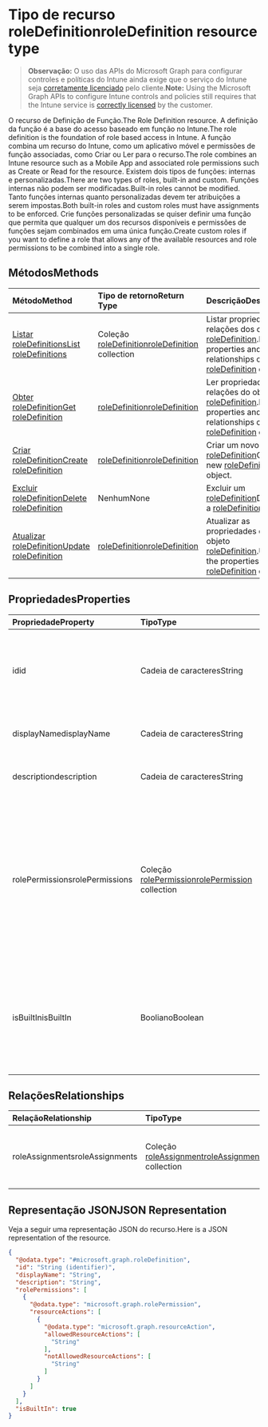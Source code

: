 # <a name="roledefinition-resource-type"></a><span data-ttu-id="c7cac-101">Tipo de recurso roleDefinition</span><span class="sxs-lookup"><span data-stu-id="c7cac-101">roleDefinition resource type</span></span>

> <span data-ttu-id="c7cac-102">**Observação:** O uso das APIs do Microsoft Graph para configurar controles e políticas do Intune ainda exige que o serviço do Intune seja [corretamente licenciado](https://go.microsoft.com/fwlink/?linkid=839381) pelo cliente.</span><span class="sxs-lookup"><span data-stu-id="c7cac-102">**Note:** Using the Microsoft Graph APIs to configure Intune controls and policies still requires that the Intune service is [correctly licensed](https://go.microsoft.com/fwlink/?linkid=839381) by the customer.</span></span>

<span data-ttu-id="c7cac-103">O recurso de Definição de Função.</span><span class="sxs-lookup"><span data-stu-id="c7cac-103">The Role Definition resource.</span></span> <span data-ttu-id="c7cac-104">A definição da função é a base do acesso baseado em função no Intune.</span><span class="sxs-lookup"><span data-stu-id="c7cac-104">The role definition is the foundation of role based access in Intune.</span></span> <span data-ttu-id="c7cac-105">A função combina um recurso do Intune, como um aplicativo móvel e permissões de função associadas, como Criar ou Ler para o recurso.</span><span class="sxs-lookup"><span data-stu-id="c7cac-105">The role combines an Intune resource such as a Mobile App and associated role permissions such as Create or Read for the resource.</span></span> <span data-ttu-id="c7cac-106">Existem dois tipos de funções: internas e personalizadas.</span><span class="sxs-lookup"><span data-stu-id="c7cac-106">There are two types of roles, built-in and custom.</span></span> <span data-ttu-id="c7cac-107">Funções internas não podem ser modificadas.</span><span class="sxs-lookup"><span data-stu-id="c7cac-107">Built-in roles cannot be modified.</span></span> <span data-ttu-id="c7cac-108">Tanto funções internas quanto personalizadas devem ter atribuições a serem impostas.</span><span class="sxs-lookup"><span data-stu-id="c7cac-108">Both built-in roles and custom roles must have assignments to be enforced.</span></span> <span data-ttu-id="c7cac-109">Crie funções personalizadas se quiser definir uma função que permita que qualquer um dos recursos disponíveis e permissões de funções sejam combinados em uma única função.</span><span class="sxs-lookup"><span data-stu-id="c7cac-109">Create custom roles if you want to define a role that allows any of the available resources and role permissions to be combined into a single role.</span></span>
## <a name="methods"></a><span data-ttu-id="c7cac-110">Métodos</span><span class="sxs-lookup"><span data-stu-id="c7cac-110">Methods</span></span>
|<span data-ttu-id="c7cac-111">Método</span><span class="sxs-lookup"><span data-stu-id="c7cac-111">Method</span></span>|<span data-ttu-id="c7cac-112">Tipo de retorno</span><span class="sxs-lookup"><span data-stu-id="c7cac-112">Return Type</span></span>|<span data-ttu-id="c7cac-113">Descrição</span><span class="sxs-lookup"><span data-stu-id="c7cac-113">Description</span></span>|
|:---|:---|:---|
|[<span data-ttu-id="c7cac-114">Listar roleDefinitions</span><span class="sxs-lookup"><span data-stu-id="c7cac-114">List roleDefinitions</span></span>](../api/intune_rbac_roledefinition_list.md)|<span data-ttu-id="c7cac-115">Coleção [roleDefinition](../resources/intune_rbac_roledefinition.md)</span><span class="sxs-lookup"><span data-stu-id="c7cac-115">[roleDefinition](../resources/intune_rbac_roledefinition.md) collection</span></span>|<span data-ttu-id="c7cac-116">Listar propriedades e relações dos objetos [roleDefinition](../resources/intune_rbac_roledefinition.md).</span><span class="sxs-lookup"><span data-stu-id="c7cac-116">List properties and relationships of the [roleDefinition](../resources/intune_rbac_roledefinition.md) objects.</span></span>|
|[<span data-ttu-id="c7cac-117">Obter roleDefinition</span><span class="sxs-lookup"><span data-stu-id="c7cac-117">Get roleDefinition</span></span>](../api/intune_rbac_roledefinition_get.md)|[<span data-ttu-id="c7cac-118">roleDefinition</span><span class="sxs-lookup"><span data-stu-id="c7cac-118">roleDefinition</span></span>](../resources/intune_rbac_roledefinition.md)|<span data-ttu-id="c7cac-119">Ler propriedades e relações do objeto [roleDefinition](../resources/intune_rbac_roledefinition.md).</span><span class="sxs-lookup"><span data-stu-id="c7cac-119">Read properties and relationships of the [roleDefinition](../resources/intune_rbac_roledefinition.md) object.</span></span>|
|[<span data-ttu-id="c7cac-120">Criar roleDefinition</span><span class="sxs-lookup"><span data-stu-id="c7cac-120">Create roleDefinition</span></span>](../api/intune_rbac_roledefinition_create.md)|[<span data-ttu-id="c7cac-121">roleDefinition</span><span class="sxs-lookup"><span data-stu-id="c7cac-121">roleDefinition</span></span>](../resources/intune_rbac_roledefinition.md)|<span data-ttu-id="c7cac-122">Criar um novo objeto [roleDefinition](../resources/intune_rbac_roledefinition.md)</span><span class="sxs-lookup"><span data-stu-id="c7cac-122">Create a new [roleDefinition](../resources/intune_rbac_roledefinition.md) object.</span></span>|
|[<span data-ttu-id="c7cac-123">Excluir roleDefinition</span><span class="sxs-lookup"><span data-stu-id="c7cac-123">Delete roleDefinition</span></span>](../api/intune_rbac_roledefinition_delete.md)|<span data-ttu-id="c7cac-124">Nenhum</span><span class="sxs-lookup"><span data-stu-id="c7cac-124">None</span></span>|<span data-ttu-id="c7cac-125">Excluir um [roleDefinition](../resources/intune_rbac_roledefinition.md)</span><span class="sxs-lookup"><span data-stu-id="c7cac-125">Deletes a [roleDefinition](../resources/intune_rbac_roledefinition.md).</span></span>|
|[<span data-ttu-id="c7cac-126">Atualizar roleDefinition</span><span class="sxs-lookup"><span data-stu-id="c7cac-126">Update roleDefinition</span></span>](../api/intune_rbac_roledefinition_update.md)|[<span data-ttu-id="c7cac-127">roleDefinition</span><span class="sxs-lookup"><span data-stu-id="c7cac-127">roleDefinition</span></span>](../resources/intune_rbac_roledefinition.md)|<span data-ttu-id="c7cac-128">Atualizar as propriedades de um objeto [roleDefinition](../resources/intune_rbac_roledefinition.md).</span><span class="sxs-lookup"><span data-stu-id="c7cac-128">Update the properties of a [roleDefinition](../resources/intune_rbac_roledefinition.md) object.</span></span>|

## <a name="properties"></a><span data-ttu-id="c7cac-129">Propriedades</span><span class="sxs-lookup"><span data-stu-id="c7cac-129">Properties</span></span>
|<span data-ttu-id="c7cac-130">Propriedade</span><span class="sxs-lookup"><span data-stu-id="c7cac-130">Property</span></span>|<span data-ttu-id="c7cac-131">Tipo</span><span class="sxs-lookup"><span data-stu-id="c7cac-131">Type</span></span>|<span data-ttu-id="c7cac-132">Descrição</span><span class="sxs-lookup"><span data-stu-id="c7cac-132">Description</span></span>|
|:---|:---|:---|
|<span data-ttu-id="c7cac-133">id</span><span class="sxs-lookup"><span data-stu-id="c7cac-133">id</span></span>|<span data-ttu-id="c7cac-134">Cadeia de caracteres</span><span class="sxs-lookup"><span data-stu-id="c7cac-134">String</span></span>|<span data-ttu-id="c7cac-135">Chave da entidade.</span><span class="sxs-lookup"><span data-stu-id="c7cac-135">Key of the entity.</span></span> <span data-ttu-id="c7cac-136">É somente leitura e é gerada automaticamente.</span><span class="sxs-lookup"><span data-stu-id="c7cac-136">This is read-only and automatically generated.</span></span>|
|<span data-ttu-id="c7cac-137">displayName</span><span class="sxs-lookup"><span data-stu-id="c7cac-137">displayName</span></span>|<span data-ttu-id="c7cac-138">Cadeia de caracteres</span><span class="sxs-lookup"><span data-stu-id="c7cac-138">String</span></span>|<span data-ttu-id="c7cac-139">Nome de exibição da definição de Função.</span><span class="sxs-lookup"><span data-stu-id="c7cac-139">Display Name of the Role definition.</span></span>|
|<span data-ttu-id="c7cac-140">description</span><span class="sxs-lookup"><span data-stu-id="c7cac-140">description</span></span>|<span data-ttu-id="c7cac-141">Cadeia de caracteres</span><span class="sxs-lookup"><span data-stu-id="c7cac-141">String</span></span>|<span data-ttu-id="c7cac-142">Descrição da definição de Função.</span><span class="sxs-lookup"><span data-stu-id="c7cac-142">Description of the Role definition.</span></span>|
|<span data-ttu-id="c7cac-143">rolePermissions</span><span class="sxs-lookup"><span data-stu-id="c7cac-143">rolePermissions</span></span>|<span data-ttu-id="c7cac-144">Coleção [rolePermission](../resources/intune_rbac_rolepermission.md)</span><span class="sxs-lookup"><span data-stu-id="c7cac-144">[rolePermission](../resources/intune_rbac_rolepermission.md) collection</span></span>|<span data-ttu-id="c7cac-145">Lista de Permissões de Função que esta função está autorizada a executar.</span><span class="sxs-lookup"><span data-stu-id="c7cac-145">List of Role Permissions this role is allowed to perform.</span></span> <span data-ttu-id="c7cac-146">Elas devem corresponder ao actionName definido como parte de rolePermission.</span><span class="sxs-lookup"><span data-stu-id="c7cac-146">These must match the actionName that is defined as part of the rolePermission.</span></span>|
|<span data-ttu-id="c7cac-147">isBuiltIn</span><span class="sxs-lookup"><span data-stu-id="c7cac-147">isBuiltIn</span></span>|<span data-ttu-id="c7cac-148">Booliano</span><span class="sxs-lookup"><span data-stu-id="c7cac-148">Boolean</span></span>|<span data-ttu-id="c7cac-149">Tipo de Função.</span><span class="sxs-lookup"><span data-stu-id="c7cac-149">Type of Role.</span></span> <span data-ttu-id="c7cac-150">Defina como True se for uma definição de função interna ou como False se for uma definição de função personalizada.</span><span class="sxs-lookup"><span data-stu-id="c7cac-150">Set to True if it is built-in, or set to False if it is a custom role definition.</span></span>|

## <a name="relationships"></a><span data-ttu-id="c7cac-151">Relações</span><span class="sxs-lookup"><span data-stu-id="c7cac-151">Relationships</span></span>
|<span data-ttu-id="c7cac-152">Relação</span><span class="sxs-lookup"><span data-stu-id="c7cac-152">Relationship</span></span>|<span data-ttu-id="c7cac-153">Tipo</span><span class="sxs-lookup"><span data-stu-id="c7cac-153">Type</span></span>|<span data-ttu-id="c7cac-154">Descrição</span><span class="sxs-lookup"><span data-stu-id="c7cac-154">Description</span></span>|
|:---|:---|:---|
|<span data-ttu-id="c7cac-155">roleAssignments</span><span class="sxs-lookup"><span data-stu-id="c7cac-155">roleAssignments</span></span>|<span data-ttu-id="c7cac-156">Coleção [roleAssignment](../resources/intune_rbac_roleassignment.md)</span><span class="sxs-lookup"><span data-stu-id="c7cac-156">[roleAssignment](../resources/intune_rbac_roleassignment.md) collection</span></span>|<span data-ttu-id="c7cac-157">Lista de atribuições de função para esta definição de função.</span><span class="sxs-lookup"><span data-stu-id="c7cac-157">List of Role assignments for this role definition.</span></span>|

## <a name="json-representation"></a><span data-ttu-id="c7cac-158">Representação JSON</span><span class="sxs-lookup"><span data-stu-id="c7cac-158">JSON Representation</span></span>
<span data-ttu-id="c7cac-159">Veja a seguir uma representação JSON do recurso.</span><span class="sxs-lookup"><span data-stu-id="c7cac-159">Here is a JSON representation of the resource.</span></span>
<!--{
  "blockType": "resource",
  "baseType": "microsoft.graph.entity",
  "keyProperty": "id",
  "@odata.type": "microsoft.graph.roleDefinition"
}-->
``` json
{
  "@odata.type": "#microsoft.graph.roleDefinition",
  "id": "String (identifier)",
  "displayName": "String",
  "description": "String",
  "rolePermissions": [
    {
      "@odata.type": "microsoft.graph.rolePermission",
      "resourceActions": [
        {
          "@odata.type": "microsoft.graph.resourceAction",
          "allowedResourceActions": [
            "String"
          ],
          "notAllowedResourceActions": [
            "String"
          ]
        }
      ]
    }
  ],
  "isBuiltIn": true
}
```








